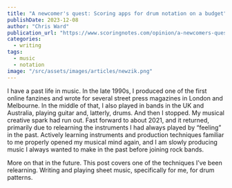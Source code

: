 ```yaml
---
title: "A newcomer's quest: Scoring apps for drum notation on a budget"
publishDate: 2023-12-08
author: "Chris Ward"
publication_url: "https://www.scoringnotes.com/opinion/a-newcomers-quest-scoring-apps-for-drum-notation-on-a-budget/"
categories:
  - writing
tags:
  - music
  - notation
image: "/src/assets/images/articles/newzik.png"
---
```


I have a past life in music. In the late 1990s, I produced one of the first online fanzines and wrote for several street press magazines in London and Melbourne. In the middle of that, I also played in bands in the UK and Australia, playing guitar and, latterly, drums. And then I stopped. My musical creative spark had run out. Fast forward to about 2021, and it returned, primarily due to relearning the instruments I had always played by “feeling” in the past. Actively learning instruments and production techniques familiar to me properly opened my musical mind again, and I am slowly producing music I always wanted to make in the past before joining rock bands.

More on that in the future. This post covers one of the techniques I’ve been relearning. Writing and playing sheet music, specifically for me, for drum patterns.